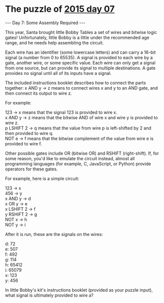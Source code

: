 # The puzzle of [2015 day 07](https://adventofcode.com/2015/day/7)

--- Day 7: Some Assembly Required ---

This year, Santa brought little Bobby Tables a set of wires and bitwise logic gates!  Unfortunately, little Bobby is a little under the recommended age range, and he needs help assembling the circuit.

Each wire has an identifier (some lowercase letters) and can carry a 16-bit signal (a number from 0 to 65535).  A signal is provided to each wire by a gate, another wire, or some specific value. Each wire can only get a signal from one source, but can provide its signal to multiple destinations.  A gate provides no signal until all of its inputs have a signal.

The included instructions booklet describes how to connect the parts together: x AND y -> z means to connect wires x and y to an AND gate, and then connect its output to wire z.

For example:

123 -> x means that the signal 123 is provided to wire x.\
x AND y -> z means that the bitwise AND of wire x and wire y is provided to wire z.\
p LSHIFT 2 -> q means that the value from wire p is left-shifted by 2 and then provided to wire q.\
NOT e -> f means that the bitwise complement of the value from wire e is provided to wire f.

Other possible gates include OR (bitwise OR) and RSHIFT (right-shift).  If, for some reason, you'd like to emulate the circuit instead, almost all programming languages (for example, C, JavaScript, or Python) provide operators for these gates.

For example, here is a simple circuit:

123 -> x\
456 -> y\
x AND y -> d\
x OR y -> e\
x LSHIFT 2 -> f\
y RSHIFT 2 -> g\
NOT x -> h\
NOT y -> i

After it is run, these are the signals on the wires:

d: 72\
e: 507\
f: 492\
g: 114\
h: 65412\
i: 65079\
x: 123\
y: 456

In little Bobby's kit's instructions booklet (provided as your puzzle input), what signal is ultimately provided to wire a?